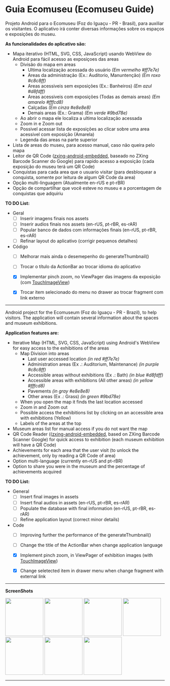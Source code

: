 # Guia Ecomuseu (Ecomuseu Guide)

Projeto Android para o Ecomuseu (Foz do Iguaçu - PR - Brasil), para auxiliar os visitantes. O aplicativo irá conter diversas informações sobre os espaços e exposições do museu.

<b>As funcionalidades do aplicativo são:</b>
- Mapa iterativo (HTML, SVG, CSS, JavaScript) usando WebView do Android para fácil acesso as exposiçoes das areas
	- Divisão do mapa em areas
		- Ultima localização acessada do usuário <i>(Em vermelho #ff7e7e)</i>
		- Areas da administração (Ex.: Auditorio, Manuntenção) <i>(Em roxo #c8c8ff)</i>
		- Areas acessiveis sem exposições (Ex.: Banheiros) <i>(Em azul #d8fdff)</i>
		- Areas acessiveis com exposições (Todas as demais areas) <i>(Em amarelo #fffcd8)</i>
		- Calçadas <i>(Em cinza #e8e8e8)</i>
		- Demais areas (Ex.: Grama) <i>(Em verde #9bd78e)</i>
	- Ao abrir o mapa ele localiza a ultima localização acessada
	- Zoom in e Zoom out
	- Possivel acessar lista de exposições ao clicar sobre uma area acessivel com exposição (Amarela)
	- Legenda das areas na parte superior
- Lista de areas do museu, para acesso manual, caso não queira pelo mapa
- Leitor de QR Code ([zxing-android-embedded](https://github.com/journeyapps/zxing-android-embedded), baseado no ZXing Barcode Scanner do Google) para rapido acesso a exposição (cada exposição do museu terá um QR Code)
- Conquistas para cada area que o usuario visitar (para desbloquear a conquista, somente por leitura de algum QR Code da area)
- Opção multi-linguagem (Atualmente en-rUS e pt-rBR)
- Opção de compartilhar que você esteve no museu e a porcentagem de conquistas que adquiriu

<b>TO DO List:</b>
- Geral
    - [ ] Inserir imagens finais nos assets
    - [ ] Inserir audios finais nos assets (en-rUS, pt-rBR, es-rAR)
    - [ ] Popular banco de dados com informações finais (en-rUS, pt-rBR, es-rAR)
    - [ ] Refinar layout do aplicativo (corrigir pequenos detalhes)
- Código
    - [ ] Melhorar mais ainda o desemepenho do generateThumbnail()
    - [ ] Trocar o título da ActionBar ao trocar idioma do aplicativo
    - [x] Implementar pinch zoom, no ViewPager das imagens da exposição (com [TouchImageView](https://github.com/MikeOrtiz/TouchImageView))
    - [x] Trocar item selecionado do menu no drawer ao trocar fragment com link externo

	
-----------------------------


Android project for the Ecomuseum (Foz do Iguaçu - PR - Brazil), to help visitors. The application will contain several information about the spaces and museum exhibitions.

<b>Application features are:</b>
- Iterative Map (HTML, SVG, CSS, JavaScript) using Android's WebView for easy access to the exhibitions of the areas
	- Map Division into areas
		- Last user accessed location <i>(in red #ff7e7e)</i>
		- Administration areas (Ex .: Auditorium, Maintenance) <i>(in purple #c8c8ff)</i>
		- Accessible areas without exhibitions (Ex .: Bath) <i>(in blue #d8fdff)</i>
		- Accessible areas with exhibitions (All other areas) <i>(in yellow #fffcd8)</i>
		- Pavements <i>(in gray #e8e8e8)</i>
		- Other areas (Ex .: Grass) <i>(in green #9bd78e)</i>
	- When you open the map it finds the last location accessed
	- Zoom in and Zoom out
	- Possible access the exhibitions list by clicking on an accessible area with exhibitions (Yellow)
	- Labels of the areas at the top
- Museum areas list for manual access if you do not want the map
- QR Code Reader (([zxing-android-embedded](https://github.com/journeyapps/zxing-android-embedded), based on ZXing Barcode Scanner Google) for quick access to exhibition (each museum exhibition will have a QR Code)
- Achievements for each area that the user visit (to unlock the achievement, only by reading a QR Code of area)
- Option multi-language (currently en-rUS and pt-rBR)
- Option to share you were in the museum and the percentage of achievements acquired

<b> TO DO List: </b>
- General
	- [ ] Insert final images in assets
	- [ ] Insert final audios in assets (en-rUS, pt-rBR, es-rAR)
	- [ ] Populate the database with final information (en-rUS, pt-rBR, es-rAR)
	- [ ] Refine application layout (correct minor details)
- Code
	- [ ] Improving further the performance of the generateThumbnail()
	- [ ] Change the title of the ActionBar when change application language
	- [x] Implement pinch zoom, in ViewPager of exhibition images (with [TouchImageView](https://github.com/MikeOrtiz/TouchImageView))
	- [x] Change seletected item in drawer menu when change fragment with external link


-----------------------------


<b>ScreenShots</b>

<img width="120" src="http://i.imgur.com/guZYydx.jpg">
<img width="120" src="http://i.imgur.com/DwgaeUa.jpg">
<img width="120" src="http://i.imgur.com/OaBPg3h.jpg">
<img width="120" src="http://i.imgur.com/2wL0bFF.jpg">
<img width="120" src="http://i.imgur.com/Ilh0KDr.jpg">
<img width="120" src="http://i.imgur.com/JQNZYjC.jpg">
<img width="120" src="http://i.imgur.com/3FW7VcZ.jpg">


-----------------------------

